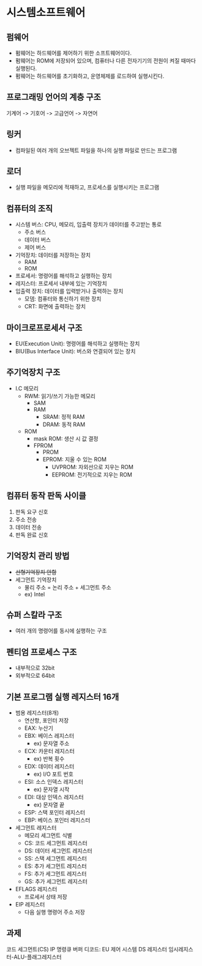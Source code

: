 # 시스템소프트웨어

## 펌웨어

- 펌웨어는 하드웨어를 제어하기 위한 소프트웨어이다.
- 펌웨어는 ROM에 저장되어 있으며, 컴퓨터나 다른 전자기기의 전원이 켜질 때마다 실행된다.
- 펌웨어는 하드웨어를 초기화하고, 운영체제를 로드하여 실행시킨다.

## 프로그래밍 언어의 계층 구조

기계어 -> 기호어 -> 고급언어 -> 자연어

## 링커

- 컴파일된 여러 개의 오브젝트 파일을 하나의 실행 파일로 만드는 프로그램

## 로더

- 실행 파일을 메모리에 적재하고, 프로세스를 실행시키는 프로그램

## 컴퓨터의 조직

- 시스템 버스: CPU, 메모리, 입출력 장치가 데이터를 주고받는 통로
  - 주소 버스
  - 데이터 버스
  - 제어 버스
- 기억장치: 데이터를 저장하는 장치
  - RAM
  - ROM
- 프로세서: 명령어를 해석하고 실행하는 장치
- 레지스터: 프로세서 내부에 있는 기억장치
- 입출력 장치: 데이터를 입력받거나 출력하는 장치
  - 모뎀: 컴퓨터와 통신하기 위한 장치
  - CRT: 화면에 출력하는 장치

## 마이크로프로세서 구조

- EU(Execution Unit): 명령어를 해석하고 실행하는 장치
- BIU(Bus Interface Unit): 버스와 연결되어 있는 장치

## 주기억장치 구조

- I.C 메모리
  - RWM: 읽기/쓰기 가능한 메모리
    - SAM
    - RAM
      - SRAM: 정적 RAM
      - DRAM: 동적 RAM
  - ROM
    - mask ROM: 생산 시 값 결정
    - FPROM
      - PROM
      - EPROM: 지울 수 있는 ROM
        - UVPROM: 자외선으로 지우는 ROM
        - EEPROM: 전기적으로 지우는 ROM

## 컴퓨터 동작 판독 사이클

1. 판독 요구 신호
2. 주소 전송
3. 데이터 전송
4. 판독 완료 신호

## 기억장치 관리 방법

- ~~선형기억장치 안함~~
- 세그먼트 기억장치
  - 물리 주소 = 논리 주소 + 세그먼트 주소
  - ex) Intel

## 슈퍼 스칼라 구조

- 여러 개의 명령어를 동시에 실행하는 구조

## 펜티엄 프로세스 구조

- 내부적으로 32bit
- 외부적으로 64bit

## 기본 프로그램 실행 레지스터 16개

- 범용 레지스터(8개)
  - 연산항, 포인터 저장
  - EAX: 누산기
  - EBX: 베이스 레지스터
    - ex) 문자열 주소
  - ECX: 카운터 레지스터
    - ex) 반복 횟수
  - EDX: 데이터 레지스터
    - ex) I/O 포트 번호
  - ESI: 소스 인덱스 레지스터
    - ex) 문자열 시작
  - EDI: 대상 인덱스 레지스터
    - ex) 문자열 끝
  - ESP: 스택 포인터 레지스터
  - EBP: 베이스 포인터 레지스터
- 세그먼트 레지스터
  - 메모리 세그먼트 식별
  - CS: 코드 세그먼트 레지스터
  - DS: 데이터 세그먼트 레지스터
  - SS: 스택 세그먼트 레지스터
  - ES: 추가 세그먼트 레지스터
  - FS: 추가 세그먼트 레지스터
  - GS: 추가 세그먼트 레지스터
- EFLAGS 레지스터
  - 프로세서 상태 저장
- EIP 레지스터
  - 다음 실행 명령어 주소 저장

## 과제

코드 세그먼트(CS)
IP
명령큐 버퍼
디코드: EU 제어 시스템
DS
레지스터
임시레지스터-ALU-플래그레지스터
